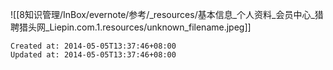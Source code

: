 
![[8知识管理/InBox/evernote/参考/_resources/基本信息_个人资料_会员中心_猎聘猎头网_Liepin.com.1.resources/unknown_filename.jpeg]]

    Created at: 2014-05-05T13:37:46+08:00
    Updated at: 2014-05-05T13:37:46+08:00

